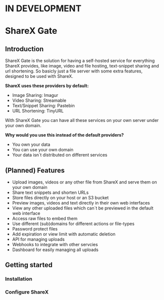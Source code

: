 # IN DEVELOPMENT
# ShareX Gate

## Introduction

ShareX Gate is the solution for having a self-hosted service for everything ShareX provides, like image, video and file hosting, text-snippet sharing and url shortening.
So basicly just a file server with some extra features, designed to be used with ShareX.

**ShareX uses these providers by default:**
- Image Sharing: Imagur
- Video Sharing: Streamable
- Text/Snippet Sharing: Pastebin
- URL Shortening: TinyURL

With ShareX Gate you can have all these services on your own server under your own domain.

**Why would you use this instead of the default providers?**
- You own your data
- You can use your own domain
- Your data isn´t distributed on different services

## (Planned) Features

- Upload images, videos or any other file from ShareX and serve them on your own domain
- Share text snippets and shorten URLs
- Store files directly on your host or an S3 bucket
- Preview images, videos and text directly in their own web interfaces
- View any other uploaded files which can´t be previewed in the default web interface
- Access raw files to embed them
- Use different (sub)domains for different actions or file-types
- Password protect files
- Add expiration or view limit with automatic deletion
- API for managing uploads
- Webhooks to integrate with other servcies
- Dashboard for easily managing all uploads

## Getting started

### Installation

### Configure ShareX